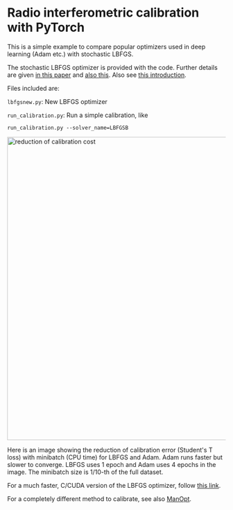 # Radio interferometric calibration with PyTorch
This is a simple example to compare popular optimizers used in deep learning (Adam etc.) with stochastic LBFGS.

The stochastic LBFGS optimizer is provided with the code. Further details are given [in this paper](https://ieeexplore.ieee.org/document/8755567) and [also this](https://arxiv.org/abs/2003.00986). Also see [this introduction](http://sagecal.sourceforge.net/pytorch/index.html).

Files included are:

``` lbfgsnew.py ```: New LBFGS optimizer

``` run_calibration.py ```: Run a simple calibration, like

``` 
run_calibration.py --solver_name=LBFGSB 
```

<img src="time.png" alt="reduction of calibration cost" width="700"/>

Here is an image showing the reduction of calibration error (Student's T loss) with minibatch (CPU time) for LBFGS and Adam. Adam runs faster but slower to converge. LBFGS uses 1 epoch and Adam uses 4 epochs in the image. The minibatch size is 1/10-th of the full dataset.

For a much faster, C/CUDA version of the LBFGS optimizer, follow [this link](https://github.com/nlesc-dirac/sagecal/tree/master/test/Dirac).

For a completely different method to calibrate, see also [ManOpt](https://github.com/NicolasBoumal/manopt/blob/master/examples/radio_interferometric_calibration.m).
